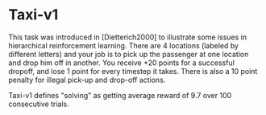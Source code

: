 Taxi-v1
=======
This task was introduced in [Dietterich2000] to illustrate some issues in
hierarchical reinforcement learning. There are 4 locations (labeled by different
letters) and your job is to pick up the passenger at one location and drop him
off in another. You receive +20 points for a successful dropoff, and lose 1
point for every timestep it takes. There is also a 10 point penalty for illegal
pick-up and drop-off actions.

Taxi-v1 defines "solving" as getting average reward of 9.7 over 100 consecutive
trials.
